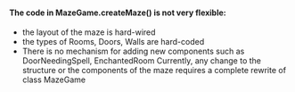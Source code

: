 #### The code in MazeGame.createMaze() is not very flexible:
* the layout of the maze is hard-wired
* the types of Rooms, Doors, Walls are hard-coded
* There is no mechanism for adding new components such as DoorNeedingSpell, EnchantedRoom
Currently, any change to the structure or the components of the maze
requires a complete rewrite of class MazeGame
